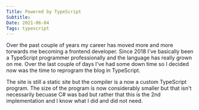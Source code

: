 ```yaml
---
Title: Powered by TypeScript
Subtitle:
Date: 2021-06-04
Tags: typescript
---
```


Over the past couple of years my career has moved more and more torwards me becoming
a frontend developer. Since 2018 I've basically been a TypeScript programmer professionally
and the language has really grown on me. Over the last couple of days I've had some
down time so I decided now was the time to reprogram the blog in TypeScript.

The site is still a static site but the compiler is a now a custom TypeScript program. The
size of the program is now considerably smaller but that isn't necessarily becuase C# was
bad but rather that this is the 2nd implementation and I know what I did and did not need.

